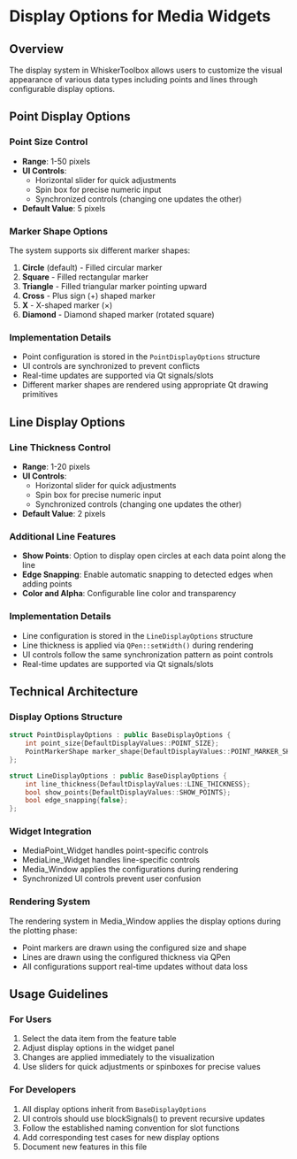 # Display Options for Media Widgets

## Overview

The display system in WhiskerToolbox allows users to customize the visual appearance of various data types including points and lines through configurable display options.

## Point Display Options

### Point Size Control
- **Range**: 1-50 pixels
- **UI Controls**: 
  - Horizontal slider for quick adjustments
  - Spin box for precise numeric input
  - Synchronized controls (changing one updates the other)
- **Default Value**: 5 pixels

### Marker Shape Options
The system supports six different marker shapes:

1. **Circle** (default) - Filled circular marker
2. **Square** - Filled rectangular marker  
3. **Triangle** - Filled triangular marker pointing upward
4. **Cross** - Plus sign (+) shaped marker
5. **X** - X-shaped marker (×)
6. **Diamond** - Diamond shaped marker (rotated square)

### Implementation Details

- Point configuration is stored in the `PointDisplayOptions` structure
- UI controls are synchronized to prevent conflicts
- Real-time updates are supported via Qt signals/slots
- Different marker shapes are rendered using appropriate Qt drawing primitives

## Line Display Options

### Line Thickness Control
- **Range**: 1-20 pixels
- **UI Controls**:
  - Horizontal slider for quick adjustments
  - Spin box for precise numeric input
  - Synchronized controls (changing one updates the other)
- **Default Value**: 2 pixels

### Additional Line Features
- **Show Points**: Option to display open circles at each data point along the line
- **Edge Snapping**: Enable automatic snapping to detected edges when adding points
- **Color and Alpha**: Configurable line color and transparency

### Implementation Details

- Line configuration is stored in the `LineDisplayOptions` structure  
- Line thickness is applied via `QPen::setWidth()` during rendering
- UI controls follow the same synchronization pattern as point controls
- Real-time updates are supported via Qt signals/slots

## Technical Architecture

### Display Options Structure
```cpp
struct PointDisplayOptions : public BaseDisplayOptions {
    int point_size{DefaultDisplayValues::POINT_SIZE};
    PointMarkerShape marker_shape{DefaultDisplayValues::POINT_MARKER_SHAPE};
};

struct LineDisplayOptions : public BaseDisplayOptions {
    int line_thickness{DefaultDisplayValues::LINE_THICKNESS};
    bool show_points{DefaultDisplayValues::SHOW_POINTS};
    bool edge_snapping{false};
};
```

### Widget Integration
- MediaPoint_Widget handles point-specific controls
- MediaLine_Widget handles line-specific controls
- Media_Window applies the configurations during rendering
- Synchronized UI controls prevent user confusion

### Rendering System
The rendering system in Media_Window applies the display options during the plotting phase:
- Point markers are drawn using the configured size and shape
- Lines are drawn using the configured thickness via QPen
- All configurations support real-time updates without data loss

## Usage Guidelines

### For Users
1. Select the data item from the feature table
2. Adjust display options in the widget panel
3. Changes are applied immediately to the visualization
4. Use sliders for quick adjustments or spinboxes for precise values

### For Developers
1. All display options inherit from `BaseDisplayOptions`
2. UI controls should use blockSignals() to prevent recursive updates
3. Follow the established naming convention for slot functions
4. Add corresponding test cases for new display options
5. Document new features in this file 